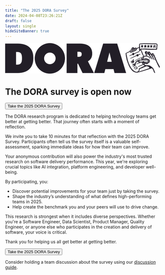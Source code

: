 ```yaml
---
title: "The 2025 DORA Survey"
date: 2024-04-08T23:26:21Z
draft: false
layout: single
hideSiteBanner: true
---
```


![DORA Survey Banner](survey-banner.png)

# The DORA survey is open now

<a href="https://google.qualtrics.com/jfe/form/SV_40i28bp9qIMfNjw?source=doradotdev-survey" target="_blank" rel="noopener noreferrer"><button class="secondary">Take the 2025 DORA Survey</button></a>

The DORA research program is dedicated to helping technology teams get better at getting better. That journey often starts with a moment of reflection.

We invite you to take 10 minutes for that reflection with the 2025 DORA Survey. Participants often tell us the survey itself is a valuable self-assessment, sparking immediate ideas for how their team can improve.

Your anonymous contribution will also power the industry's most trusted research on software delivery performance. This year, we're exploring crucial topics like AI integration, platform engineering, and developer well-being.

By participating, you:

* Discover potential improvements for your team just by taking the survey.
* Shape the industry’s understanding of what defines high-performing teams in 2025.
* Help create the benchmark you and your peers will use to drive change.

This research is strongest when it includes diverse perspectives. Whether you're a Software Engineer, Data Scientist, Product Manager, Quality Engineer, or anyone else who participates in the creation and delivery of software, your voice is critical.

Thank you for helping us all get better at getting better.

<a href="https://google.qualtrics.com/jfe/form/SV_40i28bp9qIMfNjw?source=doradotdev-survey" target="_blank" rel="noopener noreferrer"><button class="secondary">Take the 2025 DORA Survey</button></a>

Consider holding a team discussion about the survey using our [discussion guide](discussion-guide).
